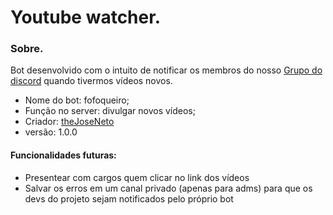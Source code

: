 # Youtube watcher. 

### Sobre. 
Bot desenvolvido com o intuito de notificar os membros do nosso <a href="https://discord.gg/wRu4bewKFD">Grupo do discord</a> quando tivermos vídeos novos. 

- Nome do bot: fofoqueiro; 
- Função no server: divulgar novos vídeos; 
- Criador: <a href="https://github.com/theJoseNeto">theJoseNeto</a>
- versão: 1.0.0 


#### Funcionalidades futuras:

- Presentear com cargos quem clicar no link dos vídeos
- Salvar os erros em um canal privado (apenas para adms) para que os devs do projeto sejam notificados pelo próprio bot 
